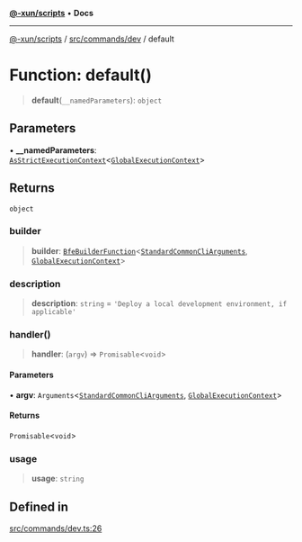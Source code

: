 [**@-xun/scripts**](../../../../README.md) • **Docs**

***

[@-xun/scripts](../../../../README.md) / [src/commands/dev](../README.md) / default

# Function: default()

> **default**(`__namedParameters`): `object`

## Parameters

• **\_\_namedParameters**: [`AsStrictExecutionContext`](../../../../lib/@black-flag/extensions/type-aliases/AsStrictExecutionContext.md)\<[`GlobalExecutionContext`](../../../configure/type-aliases/GlobalExecutionContext.md)\>

## Returns

`object`

### builder

> **builder**: [`BfeBuilderFunction`](../../../../lib/@black-flag/extensions/type-aliases/BfeBuilderFunction.md)\<[`StandardCommonCliArguments`](../../../../lib/@-xun/cli-utils/extensions/type-aliases/StandardCommonCliArguments.md), [`GlobalExecutionContext`](../../../configure/type-aliases/GlobalExecutionContext.md)\>

### description

> **description**: `string` = `'Deploy a local development environment, if applicable'`

### handler()

> **handler**: (`argv`) => `Promisable`\<`void`\>

#### Parameters

• **argv**: `Arguments`\<[`StandardCommonCliArguments`](../../../../lib/@-xun/cli-utils/extensions/type-aliases/StandardCommonCliArguments.md), [`GlobalExecutionContext`](../../../configure/type-aliases/GlobalExecutionContext.md)\>

#### Returns

`Promisable`\<`void`\>

### usage

> **usage**: `string`

## Defined in

[src/commands/dev.ts:26](https://github.com/Xunnamius/xscripts/blob/154567d6fca3f6cf244137e710b029af872e1d9e/src/commands/dev.ts#L26)
